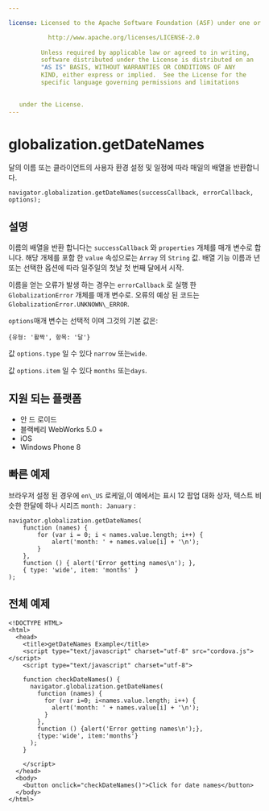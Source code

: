 ```yaml
---

license: Licensed to the Apache Software Foundation (ASF) under one or more contributor license agreements. See the NOTICE file distributed with this work for additional information regarding copyright ownership. The ASF licenses this file to you under the Apache License, Version 2.0 (the "License"); you may not use this file except in compliance with the License. You may obtain a copy of the License at

           http://www.apache.org/licenses/LICENSE-2.0
    
         Unless required by applicable law or agreed to in writing,
         software distributed under the License is distributed on an
         "AS IS" BASIS, WITHOUT WARRANTIES OR CONDITIONS OF ANY
         KIND, either express or implied.  See the License for the
         specific language governing permissions and limitations
    

   under the License.
---
```


# globalization.getDateNames

달의 이름 또는 클라이언트의 사용자 환경 설정 및 일정에 따라 매일의 배열을 반환합니다.

    navigator.globalization.getDateNames(successCallback, errorCallback, options);
    

## 설명

이름의 배열을 반환 합니다는 `successCallback` 와 `properties` 개체를 매개 변수로 합니다. 해당 개체를 포함 한 `value` 속성으로는 `Array` 의 `String` 값. 배열 기능 이름과 년 또는 선택한 옵션에 따라 일주일의 첫날 첫 번째 달에서 시작.

이름을 얻는 오류가 발생 하는 경우는 `errorCallback` 로 실행 한 `GlobalizationError` 개체를 매개 변수로. 오류의 예상 된 코드는`GlobalizationError.UNKNOWN\_ERROR`.

`options`매개 변수는 선택적 이며 그것의 기본 값은:

    {유형: '활짝', 항목: '달'}
    

값 `options.type` 일 수 있다 `narrow` 또는`wide`.

값 `options.item` 일 수 있다 `months` 또는`days`.

## 지원 되는 플랫폼

*   안 드 로이드
*   블랙베리 WebWorks 5.0 +
*   iOS
*   Windows Phone 8

## 빠른 예제

브라우저 설정 된 경우에 `en\_US` 로케일,이 예에서는 표시 12 팝업 대화 상자, 텍스트 비슷한 한달에 하나 시리즈 `month: January` :

    navigator.globalization.getDateNames(
        function (names) {
            for (var i = 0; i < names.value.length; i++) {
                alert('month: ' + names.value[i] + '\n');
            }
        },
        function () { alert('Error getting names\n'); },
        { type: 'wide', item: 'months' }
    );
    

## 전체 예제

    <!DOCTYPE HTML>
    <html>
      <head>
        <title>getDateNames Example</title>
        <script type="text/javascript" charset="utf-8" src="cordova.js"></script>
        <script type="text/javascript" charset="utf-8">
    
        function checkDateNames() {
          navigator.globalization.getDateNames(
            function (names) {
              for (var i=0; i<names.value.length; i++) {
                alert('month: ' + names.value[i] + '\n');
              }
            },
            function () {alert('Error getting names\n');},
            {type:'wide', item:'months'}
          );
        }
    
        </script>
      </head>
      <body>
        <button onclick="checkDateNames()">Click for date names</button>
      </body>
    </html>